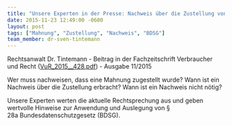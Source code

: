 ```yaml
---
title: "Unsere Experten in der Presse: Nachweis über die Zustellung von Mahnungen"
date: 2015-11-23 12:49:00 -0600
layout: post
tags: ["Mahnung", "Zustellung", "Nachweis", "BDSG"]
team_member: dr-sven-tintemann
---
```


Rechtsanwalt Dr. Tintemann - Beitrag in der&nbsp;Fachzeitschrift Verbraucher und Recht ([VuR\_2015\_\_428.pdf](/uploads/dokumente//VuR_2015__428.pdf "VuR\_2015\_\_428.pdf")) - Ausgabe 11/2015

Wer muss nachweisen, dass eine Mahnung zugestellt wurde? Wann ist ein Nachweis über die Zustellung erbracht? Wann ist ein Nachweis nicht nötig?

Unsere Experten werten die aktuelle Rechtsprechung aus und geben wertvolle Hinweise zur Anwendung und Auslegung von § 28a&nbsp;Bundesdatenschutzgesetz (BDSG).

